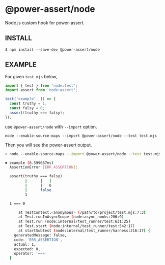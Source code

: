 @power-assert/node
================================

Node.js custom hook for power-assert.


INSTALL
---------------------------------------

```
$ npm install --save-dev @power-assert/node
```


EXAMPLE
---------------------------------------

For given `test.mjs` below,

```javascript
import { test } from 'node:test';
import assert from 'node:assert';

test('example', () => {
  const truthy = 1;
  const falsy = 0;
  assert(truthy === falsy);
});
```

use `@power-assert/node` with `--import` option.

```
node --enable-source-maps --import @power-assert/node --test test.mjs
```

Then you will see the power-assert output.

```sh
> node --enable-source-maps --import @power-assert/node --test test.mjs

✖ example (8.599667ms)
  AssertionError [ERR_ASSERTION]:

  assert(truthy === falsy)
         |      |   |
         |      |   0
         |      false
         1

  1 === 0

      at TestContext.<anonymous> (/path/to/project/test.mjs:7:3)
      at Test.runInAsyncScope (node:async_hooks:206:9)
      at Test.run (node:internal/test_runner/test:631:25)
      at Test.start (node:internal/test_runner/test:542:17)
      at startSubtest (node:internal/test_runner/harness:216:17) {
    generatedMessage: false,
    code: 'ERR_ASSERTION',
    actual: 1,
    expected: 0,
    operator: '==='
  }
```
